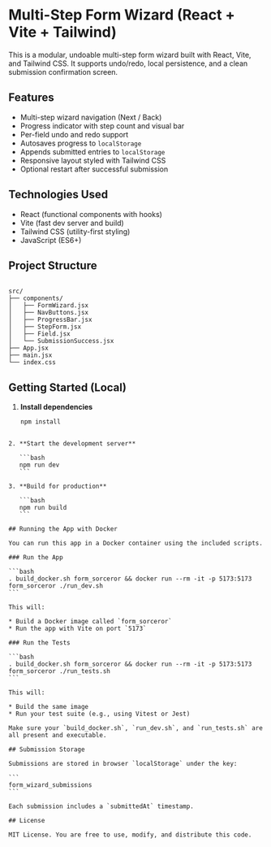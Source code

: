 # Multi-Step Form Wizard (React + Vite + Tailwind)

This is a modular, undoable multi-step form wizard built with React, Vite, and Tailwind CSS. It supports undo/redo, local persistence, and a clean submission confirmation screen.

## Features

- Multi-step wizard navigation (Next / Back)
- Progress indicator with step count and visual bar
- Per-field undo and redo support
- Autosaves progress to `localStorage`
- Appends submitted entries to `localStorage`
- Responsive layout styled with Tailwind CSS
- Optional restart after successful submission

## Technologies Used

- React (functional components with hooks)
- Vite (fast dev server and build)
- Tailwind CSS (utility-first styling)
- JavaScript (ES6+)

## Project Structure

```

src/
├── components/
│   ├── FormWizard.jsx
│   ├── NavButtons.jsx
│   ├── ProgressBar.jsx
│   ├── StepForm.jsx
│   ├── Field.jsx
│   └── SubmissionSuccess.jsx
├── App.jsx
├── main.jsx
└── index.css

````

## Getting Started (Local)

1. **Install dependencies**

   ```bash
   npm install
````

2. **Start the development server**

   ```bash
   npm run dev
   ```

3. **Build for production**

   ```bash
   npm run build
   ```

## Running the App with Docker

You can run this app in a Docker container using the included scripts.

### Run the App

```bash
. build_docker.sh form_sorceror && docker run --rm -it -p 5173:5173 form_sorceror ./run_dev.sh
```

This will:

* Build a Docker image called `form_sorceror`
* Run the app with Vite on port `5173`

### Run the Tests

```bash
. build_docker.sh form_sorceror && docker run --rm -it -p 5173:5173 form_sorceror ./run_tests.sh
```

This will:

* Build the same image
* Run your test suite (e.g., using Vitest or Jest)

Make sure your `build_docker.sh`, `run_dev.sh`, and `run_tests.sh` are all present and executable.

## Submission Storage

Submissions are stored in browser `localStorage` under the key:

```
form_wizard_submissions
```

Each submission includes a `submittedAt` timestamp.

## License

MIT License. You are free to use, modify, and distribute this code.

